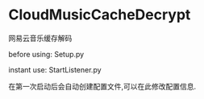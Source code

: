 # CloudMusicCacheDecrypt

网易云音乐缓存解码

before using: Setup.py

instant use: StartListener.py

在第一次启动后会自动创建配置文件,可以在此修改配置信息.